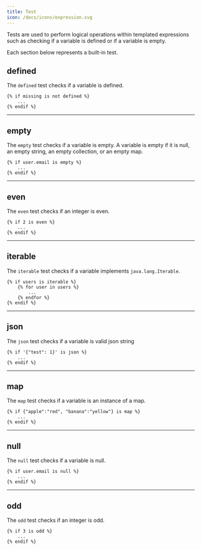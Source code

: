 ```yaml
---
title: Test
icon: /docs/icons/expression.svg
---
```


Tests are used to perform logical operations within templated expressions such as checking if a variable is defined or if a variable is empty.

Each section below represents a built-in test.

## defined

The `defined` test checks if a variable is defined.

```twig
{% if missing is not defined %}
	...
{% endif %}
```

---

## empty

The `empty` test checks if a variable is empty. A variable is empty if it is null, an empty string, an empty collection, or an empty map.

```twig
{% if user.email is empty %}
	...
{% endif %}
```

---

## even

The `even` test checks if an integer is even.

```twig
{% if 2 is even %}
	...
{% endif %}
```

---

## iterable

The `iterable` test checks if a variable implements `java.lang.Iterable`.

```twig
{% if users is iterable %}
	{% for user in users %}
		...
	{% endfor %}
{% endif %}
```
---

## json

The `json` test checks if a variable is valid json string

```twig
{% if '{"test": 1}' is json %}
	...
{% endif %}
```
---

## map

The `map` test checks if a variable is an instance of a map.

```twig
{% if {"apple":"red", "banana":"yellow"} is map %}
	...
{% endif %}
```
---

## null

The `null` test checks if a variable is null.

```twig
{% if user.email is null %}
	...
{% endif %}
```
---

## odd

The `odd` test checks if an integer is odd.
```twig
{% if 3 is odd %}
	...
{% endif %}
```

